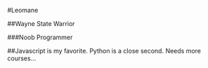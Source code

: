 #Leomane

##Wayne State Warrior

###Noob Programmer

##Javascript is my favorite. Python is a close second. Needs more courses... 